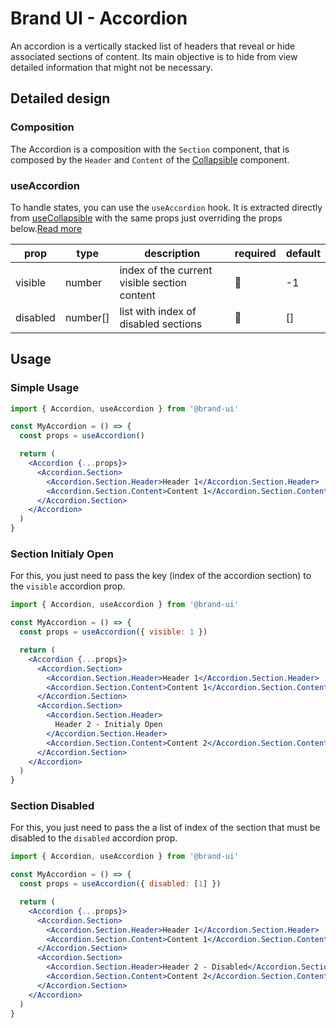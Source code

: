 # Brand UI - Accordion

An accordion is a vertically stacked list of headers that reveal or hide
associated sections of content. Its main objective is to hide from view detailed
information that might not be necessary.

## Detailed design

### Composition

The Accordion is a composition with the `Section` component, that is composed by the `Header` and `Content` of the [Collapsible](../Collapsible) component.

### useAccordion

To handle states, you can use the `useAccordion` hook. It is extracted directly from [useCollapsible](../Collapsible) with the same props just overriding the props below.[Read more](../Collapsible)

| prop     | type     | description                                  | required | default |
| -------- | -------- | -------------------------------------------- | -------- | ------- |
| visible  | number   | index of the current visible section content | 🚫       | -1      |
| disabled | number[] | list with index of disabled sections         | 🚫       | []      |

## Usage

### Simple Usage

```jsx
import { Accordion, useAccordion } from '@brand-ui'

const MyAccordion = () => {
  const props = useAccordion()

  return (
    <Accordion {...props}>
      <Accordion.Section>
        <Accordion.Section.Header>Header 1</Accordion.Section.Header>
        <Accordion.Section.Content>Content 1</Accordion.Section.Content>
      </Accordion.Section>
    </Accordion>
  )
}
```

### Section Initialy Open

For this, you just need to pass the key (index of the accordion section) to the `visible` accordion prop.

```jsx
import { Accordion, useAccordion } from '@brand-ui'

const MyAccordion = () => {
  const props = useAccordion({ visible: 1 })

  return (
    <Accordion {...props}>
      <Accordion.Section>
        <Accordion.Section.Header>Header 1</Accordion.Section.Header>
        <Accordion.Section.Content>Content 1</Accordion.Section.Content>
      </Accordion.Section>
      <Accordion.Section>
        <Accordion.Section.Header>
          Header 2 - Initialy Open
        </Accordion.Section.Header>
        <Accordion.Section.Content>Content 2</Accordion.Section.Content>
      </Accordion.Section>
    </Accordion>
  )
}
```

### Section Disabled

For this, you just need to pass the a list of index of the section that must be disabled to the `disabled` accordion prop.

```jsx
import { Accordion, useAccordion } from '@brand-ui'

const MyAccordion = () => {
  const props = useAccordion({ disabled: [1] })

  return (
    <Accordion {...props}>
      <Accordion.Section>
        <Accordion.Section.Header>Header 1</Accordion.Section.Header>
        <Accordion.Section.Content>Content 1</Accordion.Section.Content>
      </Accordion.Section>
      <Accordion.Section>
        <Accordion.Section.Header>Header 2 - Disabled</Accordion.Section.Header>
        <Accordion.Section.Content>Content 2</Accordion.Section.Content>
      </Accordion.Section>
    </Accordion>
  )
}
```

